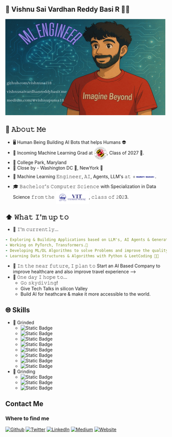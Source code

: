 ## 👋 Vishnu Sai Vardhan Reddy Basi R 👨‍💻

[<img src="https://github.com/vishnusai18/vishnusai18/blob/f486c8439715dbb59228aea1552ac47ecc54c868/ML%20Engineer.png" width="500" height="300" alt="👋 Hi there! I'm Vishnu Sai" title="👋 Hi there! I'm Vishnu Sai"/>](https://www.vishnusaivardhanreddybasir.me/)

## :book: 𝙰𝚋𝚘𝚞𝚝 𝙼𝚎
- 🖥 Human Being Building AI Bots that helps Humans :alien:  
- :school: Incoming Machine Learning Grad at <img src="https://github.com/vishnusai18/vishnusai18/blob/10e7413db19c305ec77df9085cb264dfe5abc691/umd.png" height="40em" align="center" alt="UMD" title="University of MaryLand, College Park"/>, Class of 2027 :turtle:.
- :round_pushpin: College Park, Maryland
- :city_sunrise: Close by - Washington DC :police_car:, NewYork :statue_of_liberty:
- 💼 Machine Learning 𝙴𝚗𝚐𝚒𝚗𝚎𝚎𝚛, 𝙰𝙸, Agents, LLM's 𝚊𝚝 <img src="https://github.com/vishnusai18/vishnusai18/blob/7f0535be7ddd2d84c1254dbb52e09dc8e721ba06/maruti%20logo.png" height="40em" align="center" alt="MSIL" title="Maruti Suzuki India Limited"/>.
- 🎓 𝙱𝚊𝚌𝚑𝚎𝚕𝚘𝚛'𝚜 𝙲𝚘𝚖𝚙𝚞𝚝𝚎𝚛 𝚂𝚌𝚒𝚎𝚗𝚌𝚎 with Specialization in Data Science 𝚏𝚛𝚘𝚖 𝚝𝚑𝚎 <img src="https://github.com/vishnusai18/vishnusai18/blob/60d16894d7832dd5edcf054c137f0be221aa1ac7/vitvellore.png" height="40em" align="center" alt="VIT Vellore" title="VIT University, Vellore"/>, 𝚌𝚕𝚊𝚜𝚜 𝚘𝚏 𝟸0𝟸3. 

## ⬆ 𝚆𝚑𝚊𝚝 𝙸'𝚖 𝚞𝚙 𝚝𝚘
- 🔨 𝙸'𝚖 𝚌𝚞𝚛𝚛𝚎𝚗𝚝𝚕𝚢...
```yaml
- Exploring & Building Applications based on LLM's, AI Agents & Generative-AI.
- Working on PyTorch, Transformers.🐍
- Developing ML/DL Algorithms to solve Problems and improve the quality of life.
- Learning Data Structures & Algorithms with Python & LeetCoding 👨‍💻
```

- 🎯 𝙸𝚗 𝚝𝚑𝚎 𝚗𝚎𝚊𝚛 𝚏𝚞𝚝𝚞𝚛𝚎, 𝙸 𝚙𝚕𝚊𝚗 𝚝𝚘 Start an AI Based Company to improve healthcare and also improve travel experience -->
- 🤞 𝙾𝚗𝚎 𝚍𝚊𝚢 𝙸 𝚑𝚘𝚙𝚎 𝚝𝚘...
  - 𝙶𝚘 𝚜𝚔𝚢𝚍𝚒𝚟𝚒𝚗𝚐!
  - Give Tech Talks in silicon Valley
  - Build AI for heathcare & make it more accessible to the world.
 
 ## :globe_with_meridians: Skills
 - :pushpin: Grinded
     - ![Static Badge](https://img.shields.io/badge/python-white?style=flat-square&logo=python&logoColor=white&color=orange)
     - ![Static Badge](https://img.shields.io/badge/c%2B%2B-white?style=flat-square&logo=c%2B%2B&logoColor=white&color=blue)
     - ![Static Badge](https://img.shields.io/badge/streamlit-white?style=flat-square&logo=streamlit&logoColor=white&color=red)
     - ![Static Badge](https://img.shields.io/badge/openai-white?style=flat-square&logo=openai&logoColor=black)
     - ![Static Badge](https://img.shields.io/badge/pandas-white?style=flat-square&logo=pandas&logoColor=black)
     - ![Static Badge](https://img.shields.io/badge/scikitlearn-white?style=flat-square&logo=scikit-learn&logoColor=black&color=orange)
     - ![Static Badge](https://img.shields.io/badge/plotly-white?style=flat-square&logo=plotly&logoColor=black)
     - ![Static Badge](https://img.shields.io/badge/mysql-white?style=flat-square&logo=mysql&logoColor=black&color=blue)
 - :notebook: Grinding
     - ![Static Badge](https://img.shields.io/badge/amazonwebservices-white?style=flat-square&logo=amazonwebservices&logoColor=black&color=yellow)
     - ![Static Badge](https://img.shields.io/badge/databricks-white?style=flat-square&logo=databricks&logoColor=black&color=orange)
     - ![Static Badge](https://img.shields.io/badge/fastapi-white?style=flat-square&logo=fastapi&logoColor=black&color=green)
  
 ## Contact Me
<h3>Where to find me</h3>
<p><a href="https://github.com/vishnusai18" target="_blank"><img alt="Github" src="https://img.shields.io/badge/GitHub-%2312100E.svg?&style=for-the-badge&logo=Github&logoColor=white" /></a> <a href="https://x.com/vishnur44643618?s=21" target="_blank"><img alt="Twitter" src="https://img.shields.io/badge/twitter-%231DA1F2.svg?&style=for-the-badge&logo=twitter&logoColor=white" /></a> <a href="https://www.linkedin.com/in/vishnu-sai-reddy-3a9b5a243/" target="_blank"><img alt="LinkedIn" src="https://img.shields.io/badge/linkedin-%230077B5.svg?&style=for-the-badge&logo=linkedin&logoColor=white" /></a> <a href="https://medium.com/@vishnupuma18" target="_blank"><img alt="Medium" src="https://img.shields.io/badge/medium-%2312100E.svg?&style=for-the-badge&logo=medium&logoColor=white" /></a> <a href="https://www.vishnusaivardhanreddybasir.me/" target="_blank"> <img alt="Website" src="https://img.shields.io/badge/Website-%2312100E.svg?&style=for-the-badge&logo=osf&logoColor=white" /></a>
</p>

   

















<!--
**vishnusai18/vishnusai18** is a ✨ _special_ ✨ repository because its `README.md` (this file) appears on your GitHub profile.

Here are some ideas to get you started:

- 🔭 I’m currently working on ...
- 🌱 I’m currently learning ...
- 👯 I’m looking to collaborate on ...
- 🤔 I’m looking for help with ...
- 💬 Ask me about ...
- 📫 How to reach me: ...
- 😄 Pronouns: ...
- ⚡ Fun fact: ...
-->
